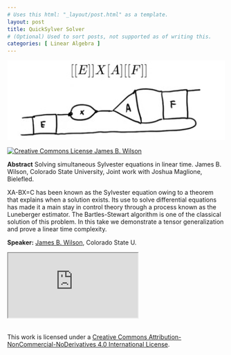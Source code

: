 ```yaml
---
# Uses this html: "_layout/post.html" as a template.
layout: post 
title: QuickSylver Solver
# (Optional) Used to sort posts, not supported as of writing this.
categories: [ Linear Algebra ]
---
```


![](/uploads/images/QuickSylver.png)


<a rel="license" href="http://creativecommons.org/licenses/by-nc-nd/4.0/" target="_blank">
<img alt="Creative Commons License" style="border-width:0" src="https://i.creativecommons.org/l/by-nc-nd/4.0/88x31.png" />
James B. Wilson
</a>

**Abstract** Solving simultaneous Sylvester equations in linear time.  James B. Wilson, Colorado State University, Joint work with Joshua Maglione, Bielefled.

XA-BX=C has been known as the Sylvester equation owing to a theorem that explains when a solution exists.  Its use to solve differential equations has made it a main stay in control theory through a process known as the Luneberger estimator.  The Bartles-Stewart algorithm is one of the classical solution of this problem.  In this take we demonstrate a tensor generalization and prove a linear time complexity.

**Speaker:** <a href="https://www.math.colostate.edu/~jwilson/" target="_blank">James B. Wilson</a>, Colorado State U.
<div class="iframe-wrapper">
  <iframe class="iframe" src="https://youtu.be/SNtzwM8lDKs" scrolling="no"></iframe>
</div>

<br />This work is licensed under a <a rel="license" href="http://creativecommons.org/licenses/by-nc-nd/4.0/" target="_blank">Creative Commons Attribution-NonCommercial-NoDerivatives 4.0 International License</a>.
